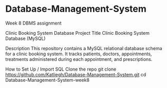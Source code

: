 # Database-Management-System

Week 8 DBMS assignment

Clinic Booking System Database
Project Title
Clinic Booking System Database (MySQL)

Description
This repository contains a MySQL relational database schema for a clinic booking system.
It tracks patients, doctors, appointments, treatments administered during each appointment, and prescriptions.

How to Set Up / Import SQL
Clone the repo
git clone https://github.com/Katliegh/Database-Management-System.git
cd Database-Management-System-week8
